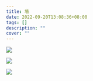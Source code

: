 ```yaml
---
title: 墙
date: 2022-09-20T13:08:36+08:00
tags: []
description: ""
cover: ""
---
```


![](https://s2.loli.net/2022/09/20/5U3GCEsTX2F9I4A.png)

![](https://s2.loli.net/2022/09/20/JKf7FGLoHtrOC6c.png)



![](https://s2.loli.net/2022/09/20/ALYa1OhlJzjfWEk.png)
